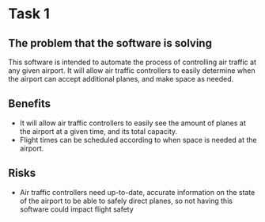 # Task 1

## The problem that the software is solving

This software is intended to automate the process of controlling air traffic at any given airport. It will allow air traffic controllers to easily determine when the airport can accept additional planes, and make space as needed.

## Benefits

- It will allow air traffic controllers to easily see the amount of planes at the airport at a given time, and its total capacity.
- Flight times can be scheduled according to when space is needed at the airport.

## Risks

- Air traffic controllers need up-to-date, accurate information on the state of the airport to be able to safely direct planes, so not having this software could impact flight safety